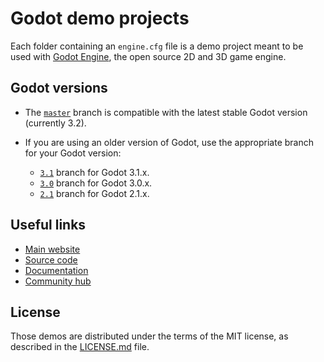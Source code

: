 # Godot demo projects

Each folder containing an `engine.cfg` file is a demo project meant to
be used with [Godot Engine](https://godotengine.org), the open source
2D and 3D game engine.

## Godot versions

- The [`master`](https://github.com/godotengine/godot-demo-projects) branch is compatible with the latest stable Godot version (currently 3.2).
- If you are using an older version of Godot, use the appropriate branch for your Godot version:

  - [`3.1`](https://github.com/godotengine/godot-demo-projects/tree/3.1) branch
  for Godot 3.1.x.
  - [`3.0`](https://github.com/godotengine/godot-demo-projects/tree/3.0) branch
  for Godot 3.0.x.
  - [`2.1`](https://github.com/godotengine/godot-demo-projects/tree/2.1) branch
  for Godot 2.1.x.

## Useful links

 - [Main website](https://godotengine.org)
 - [Source code](https://github.com/godotengine/godot)
 - [Documentation](http://docs.godotengine.org)
 - [Community hub](https://godotengine.org/community)

## License

Those demos are distributed under the terms of the MIT license, as
described in the [LICENSE.md](LICENSE.md) file.
